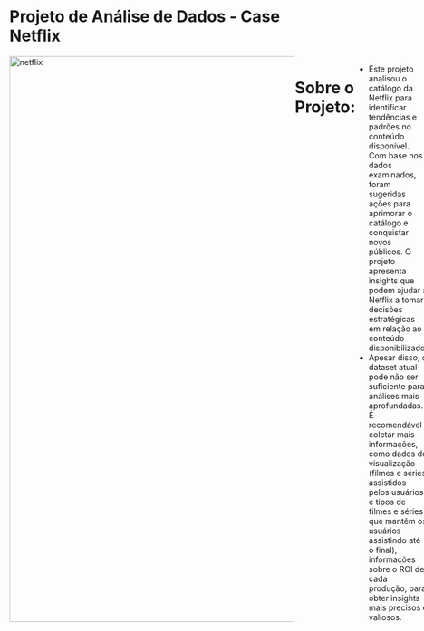 # Projeto de Análise de Dados - Case Netflix
<div style="display: flex; justify-content: space-between;"> <br>
<img width="1000" alt="netflix" src="https://user-images.githubusercontent.com/120759992/235283693-2ca603e9-0d99-4032-a7d7-1ea06f451847.PNG">

# Sobre o Projeto:
- Este projeto analisou o catálogo da Netflix para identificar tendências e padrões no conteúdo disponível. Com base nos dados examinados, foram sugeridas ações para aprimorar o catálogo e conquistar novos públicos. O projeto apresenta insights que podem ajudar a Netflix a tomar decisões estratégicas em relação ao conteúdo disponibilizado. 
- Apesar disso, o dataset atual pode não ser suficiente para análises mais aprofundadas. É recomendável coletar mais informações, como dados de visualização (filmes e séries assistidos pelos usuários e tipos de filmes e séries que mantêm os usuários assistindo até o final), informações sobre o ROI de cada produção, para obter insights mais precisos e valiosos.
<br />

# Etapas do Projeto (DataOps)
- Definição do Problema de Negócio
- Mapeamento dos Dados
- Escolha das Ferramentas - Softwares Utilizados
- ETL (Extração, Transformação e Carregamento)
- Desenvolvimento do Dashboard
- Descobertas e Insights
- Recomendações
<br />

# Problema de Negócio
Como a Netflix pode otimizar a composição do seu catálogo para atender às preferências do público, considerando o número e a evolução das produções, as classificações etárias e a presença de diferentes países, a fim de oferecer uma experiência personalizada aos seus usuários?

Para isso, podemos quebrar o problema em perguntas específicas:
 
 - Qual é o número de produções no catálogo da Netflix?
 - Qual é a porcentagem de filmes e programas de TV no catálogo da Netflix e como tem sido a evolução ao longo dos anos?
 - Existe alguma correlação entre o aumento da porcentagem de filmes e programas de TV no catálogo da Netflix?
 - Quais são as classificações indicativas mais presentes no catálogo da Netflix?
 - Quais são os países com mais produções no catálogo da Netflix?
<br />

# Mapeamento dos Dados
- Os dados se encontram em um arquivo de formato CSV (Separado por vírgulas) conforme amostra abaixo:
 <img width="1000" alt="Imagem dados" src="https://user-images.githubusercontent.com/120759992/235331414-9dea41b9-4191-40e9-9466-9f2918d548f0.PNG">

 
<br />
 
# Softwares Utilizados
<img src="https://github.com/sempostma/office365-icons/blob/master/png/1024/excel.png" alt="Logo do GitHub" width="20" height="20"/> 
 Microsoft Excel
 <br />
 <img src="https://github.com/microsoft/PowerBI-Icons/blob/main/PNG/Power-BI.png" alt="Logo do GitHub" width="20" height="20"/> 
 Microsoft Power BI
                                                                                                            
 
<br />
 

# ETL (Extração, Transformação e Carregamento)
### Preparação dos dados
- Limpeza, transformação, modelagem, checagem da qualidade dos dados, etc.
### Análise exploratória
- Extração de estatísticas descritivas relevantes.

 <img width="1000" alt="ETL" src="https://user-images.githubusercontent.com/120759992/234715009-41cd4875-6830-4f42-b3d2-2a84dda0405c.PNG">
 
<br />
  
<br />
 
 
  
# Dashboard Interativo
- [Clique aqui para visualizar o dashboard de maneira interativa](https://app.powerbi.com/view?r=eyJrIjoiZWUwNDNhYTgtZjI0Yi00YTRiLWE5MzItOWYwZWZiM2YyOTg1IiwidCI6ImQ2ZjhiMGIwLTRiNzEtNDE1Yy1iODczLTk4ZDY3Mzc3MzhiZCJ9)

<br />

<img width="1000" alt="Dashboard Final" src="https://user-images.githubusercontent.com/120759992/235281875-717c99ae-996e-4478-8f2e-533674e9dc70.PNG">


<br />
<br />


# Descobertas e Insights
<img width="1000" src="https://user-images.githubusercontent.com/120759992/235329230-ffb6313d-b259-4d16-99a5-06c6a781cb03.PNG">

## Evolução do cátalogo ao longo do tempo


 
- Observa-se oscilações na proporção de filmes para programas de TV ao longo dos anos analisados, com um aumento mais significativo dos filmes em relação aos programas de TV entre 2017 e 2018, e uma queda mais acentuada em 2020. No geral, os filmes apresentaram um crescimento maior em relação aos programas de TV.

Abaixo a proporção do catálogo desde 2015:

- 2015: 58 filmes / 30 programas de TV = 1.93 filmes por programa de TV. 
- 2016: 258 filmes / 185 programas de TV = 1.39 filmes por programa de TV. 
- 2017: 864 filmes / 361 programas de TV = 2.39 filmes por programa de TV. 
- 2018: 1255 filmes / 430 programas de TV = 2.92 filmes por programa de TV.
- 2019: 1497 filmes / 656 programas de TV = 2.28 filmes por programa de TV.
- 2020: 1312 filmes / 697 programas de TV = 1.88 filmes por programa de TV.
 
 <br />
 
 ## Classificação Indicativa
 
 [Clique aqui para saber mais sobre as classificações indicativas](https://github.com/jguilhermeex/portfolio_powerbi/files/11367115/CLASSIFICACOES.INDICATIVAS.pdf)

- As classificações indicativas TV-MA, TV-14 e TV-PG são as líderes no dashboard da Netflix desde 2015 com TV-MA sempre na liderança.

- A classificação TV-MA, que significa "apenas para adultos", é a que tem a maior popularidade e pode indicar que um público mais adulto consome as produções da plataforma. A classificação TV-14, que significa "adequado para maiores de 14 anos", também é popular entre os usuários da Netflix, enquanto a classificação TV-PG, que significa "orientação parental sugerida", é mais adequada para crianças.

- Embora as classificações indicativas sejam importantes para orientar o público sobre o conteúdo, também é interessante observar que todas as três classificações têm mais filmes do que programas de TV no catálogo da Netflix.
 
 <br />
 
 ## Países
 
- Os Estados Unidos têm sido o país com maior número de produções no catálogo da Netflix ao longo dos anos, enquanto a Índia ocupa o segundo lugar, porém com uma diferença significativa em relação ao número de títulos.
 
- Do TOP 10, apenas Reino Unido, Japão e Coreia do Sul possuem mais programas de TV do que filmes.
 
 <br />
 
 # Recomendações ao tomador de decisão

 - Analisar a demanda por filmes e programas de TV entre os usuários da Netflix e ajustar o catálogo de acordo com essas tendências.
 - Considerar a inclusão de mais programas de TV em relação aos filmes no catálogo, caso haja uma tendência de crescimento na demanda por esse tipo de conteúdo.
 - Explorar a possibilidade de produzir mais conteúdo com classificações indicativas TV-MA e TV-14, já que essas classificações são as mais populares entre os usuários da Netflix.
 - Investir em produções oriundas de países que apresentam um potencial de crescimento no número de títulos no catálogo da Netflix, como é o caso da Índia.
 - Analisar o desempenho de produções de países como Reino Unido, Japão e Coreia do Sul, que possuem mais programas de TV do que filmes, e considerar a inclusão de mais produções desses países no catálogo da Netflix.
 - Apesar de fornecer informações valiosas, o dataset atual pode não ser suficiente para análises mais aprofundadas. É recomendável coletar mais informações, como dados de visualização (filmes e séries assistidos pelos usuários e tipos de filmes e séries que mantêm os usuários assistindo até o final), informações sobre o ROI de cada produção, para obter insights mais precisos e valiosos.
<br />

# BÔNUS - Dica de Ferramenta - Tooltip
- As dicas de ferramentas no Power BI permitem análises dentro de outras análises, conforme mostrado no vídeo abaixo.
 
https://user-images.githubusercontent.com/120759992/235327392-e5c734a9-d772-4fee-a4c7-5c1abcee6b6b.mp4



